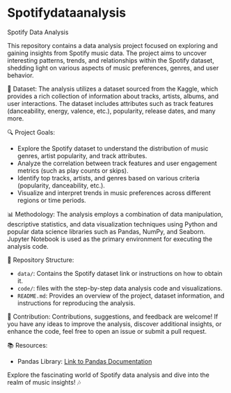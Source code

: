 # Spotifydataanalysis
Spotify Data Analysis

This repository contains a data analysis project focused on exploring and gaining insights from Spotify music data. The project aims to uncover interesting patterns, trends, and relationships within the Spotify dataset, shedding light on various aspects of music preferences, genres, and user behavior.

🎵 Dataset:
The analysis utilizes a dataset sourced from the Kaggle, which provides a rich collection of information about tracks, artists, albums, and user interactions. The dataset includes attributes such as track features (danceability, energy, valence, etc.), popularity, release dates, and many more.

🔍 Project Goals:
- Explore the Spotify dataset to understand the distribution of music genres, artist popularity, and track attributes.
- Analyze the correlation between track features and user engagement metrics (such as play counts or skips).
- Identify top tracks, artists, and genres based on various criteria (popularity, danceability, etc.).
- Visualize and interpret trends in music preferences across different regions or time periods.

📊 Methodology:
The analysis employs a combination of data manipulation, descriptive statistics, and data visualization techniques using Python and popular data science libraries such as Pandas, NumPy, and Seaborn. Jupyter Notebook is used as the primary environment for executing the analysis code.

🌟 Repository Structure:
- `data/`: Contains the Spotify dataset link or instructions on how to obtain it.
- `code/`: files with the step-by-step data analysis code and visualizations.
- `README.md`: Provides an overview of the project, dataset information, and instructions for reproducing the analysis.

📝 Contribution:
Contributions, suggestions, and feedback are welcome! If you have any ideas to improve the analysis, discover additional insights, or enhance the code, feel free to open an issue or submit a pull request.

📚 Resources:
- Pandas Library: [Link to Pandas Documentation](https://pandas.pydata.org/docs/)

Explore the fascinating world of Spotify data analysis and dive into the realm of music insights! 🎶
